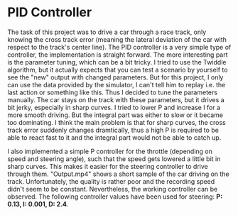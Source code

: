 # PID Controller

The task of this project was to drive a car through a race track, only knowing the cross track error (meaning the lateral deviation of the car with respect to the track's center line). The PID controller is a very simple type of controller, the implementation is straight forward. The more interesting part is the parameter tuning, which can be a bit tricky. I tried to use the Twiddle algorithm, but it actually expects that you can test a scenario by yourself to see the "new" output with changed parameters. But for this project, I only can use the data provided by the simulator, I can't tell him to replay i.e. the last action or something like this. Thus I decided to tune the parameters manually. The car stays on the track with these parameters, but it drives a bit jerky, especially in sharp curves. I tried to lower P and increase I for a more smooth driving. But the integral part was either to slow or it became too dominating. I think the main problem is that for sharp curves, the cross track error suddenly changes dramtically, thus a high P is required to be able to react fast to it and the integral part would not be able to catch up.

I also implemented a simple P controller for the throttle (depending on speed and steering angle), such that the speed gets lowered a little bit in sharp curves. This makes it easier for the steering controller to drive through them. "Output.mp4" shows a short sample of the car driving on the track. Unfortunately, the quality is rather poor and the recording speed didn't seem to be constant. Nevertheless, the working controller can be observed. The following controller values have been used for steering: **P: 0.13, I: 0.001, D: 2.4**.
